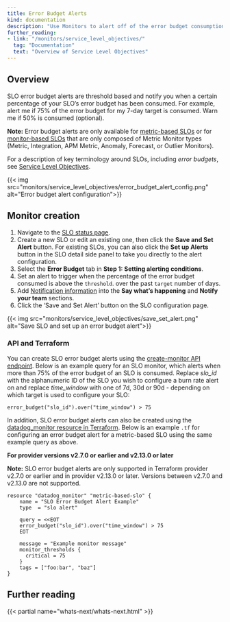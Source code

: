 ```yaml
---
title: Error Budget Alerts
kind: documentation
description: "Use Monitors to alert off of the error budget consumption of an SLO"
further_reading:
- link: "/monitors/service_level_objectives/"
  tag: "Documentation"
  text: "Overview of Service Level Objectives"
---
```


## Overview

SLO error budget alerts are threshold based and notify you when a certain percentage of your SLO’s error budget has been consumed. For example, alert me if 75% of the error budget for my 7-day target is consumed. Warn me if 50% is consumed (optional).

**Note:** Error budget alerts are only available for [metric-based SLOs][1] or for [monitor-based SLOs][2] that are only composed of Metric Monitor types (Metric, Integration, APM Metric, Anomaly, Forecast, or Outlier Monitors).

For a description of key terminology around SLOs, including *error budgets*, see [Service Level Objectives][3].

{{< img src="monitors/service_level_objectives/error_budget_alert_config.png" alt="Error budget alert configuration">}}

## Monitor creation

1. Navigate to the [SLO status page][4].
2. Create a new SLO or edit an existing one, then click the **Save and Set Alert** button. For existing SLOs, you can also click the **Set up Alerts** button in the SLO detail side panel to take you directly to the alert configuration.
3. Select the **Error Budget** tab in **Step 1: Setting alerting conditions**.
4. Set an alert to trigger when the percentage of the error budget consumed is above the `threshold`.
over the past `target` number of days.
4. Add [Notification information][5] into the **Say what’s happening** and **Notify your team** sections.
5. Click the ‘Save and Set Alert’ button on the SLO configuration page.

{{< img src="monitors/service_level_objectives/save_set_alert.png" alt="Save SLO and set up an error budget alert">}}

### API and Terraform

You can create SLO error budget alerts using the [create-monitor API endpoint][6]. Below is an example query for an SLO monitor, which alerts when more than 75% of the error budget of an SLO is consumed. Replace *slo_id* with the alphanumeric ID of the SLO you wish to configure a burn rate alert on and replace *time_window* with one of 7d, 30d or 90d - depending on which target is used to configure your SLO:

```
error_budget("slo_id").over("time_window") > 75
```

In addition, SLO error budget alerts can also be created using the [datadog_monitor resource in Terraform][7]. Below is an example `.tf` for configuring an error budget alert for a metric-based SLO using the same example query as above.

**For provider versions v2.7.0 or earlier and v2.13.0 or later**

**Note:** SLO error budget alerts are only supported in Terraform provider v2.7.0 or earlier and in provider v2.13.0 or later. Versions between v2.7.0 and v2.13.0 are not supported.

```
resource "datadog_monitor" "metric-based-slo" {
    name = "SLO Error Budget Alert Example"
    type  = "slo alert"
    
    query = <<EOT
    error_budget("slo_id").over("time_window") > 75 
    EOT

    message = "Example monitor message"
    monitor_thresholds {
      critical = 75
    }
    tags = ["foo:bar", "baz"]
}
```

## Further reading

{{< partial name="whats-next/whats-next.html" >}}


[1]: /monitors/service_level_objectives/metric/
[2]: /monitors/service_level_objectives/monitor/
[3]: /monitors/service_level_objectives/#key-terminology
[4]: https://app.datadoghq.com/slo
[5]: /monitors/notify/
[6]: /api/v1/monitors/#create-a-monitor
[7]: https://registry.terraform.io/providers/DataDog/datadog/latest/docs/resources/monitor
